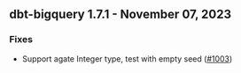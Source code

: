## dbt-bigquery 1.7.1 - November 07, 2023

### Fixes

- Support agate Integer type, test with empty seed ([#1003](https://github.com/dbt-labs/dbt-bigquery/issues/1003))
